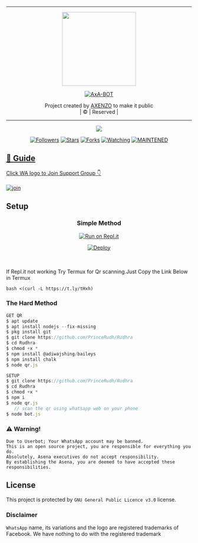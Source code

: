 

----

<div align="center">
  <img src="https://i.imgur.com/iEilTNe.jpeg" width="200" height="200">
  
  <a  href="#"><img title="AxA-BOT" src="https://img.shields.io/badge/AxA-BOT-green?colorA=%23ff0000&colorB=%23017e40&style=for-the-badge"></a>

</p>
</div>
<p align="center">
Project created by <a href="https://github.com/MrAxenzo">AXENZO</a> to make it public
  <br>
      | © |
       Reserved |
   <br>
</p>

----

  <p align="center">
  <a href="httsp://github.com/PrinceRudh/Rudhra">
    <img src="https://img.shields.io/github/repo-size/PrinceRudh/Rudhra?color=green&label=Repo%20total%20size&style=plastic">
<p align="center">
<a href="https://github.com/PrinceRudh/followers"><img title="Followers" src="https://img.shields.io/github/followers/PrinceRudh?color=blue&style=flat-square"></a>
<a href="https://github.com/PrinceRudh/Rudhra/stargazers/"><img title="Stars" src="https://img.shields.io/github/stars/PrinceRudh/Rudhra?color=blue&style=flat-square"></a>
<a href="https://github.com/PrinceRudh/Rudhra/network/members"><img title="Forks" src="https://img.shields.io/github/forks/PrinceRudh/Rudhra?color=blue&style=flat-square"></a>
<a href="https://github.com/PrinceRudh/Rudhra/watchers"><img title="Watching" src="https://img.shields.io/github/watchers/PrinceRudh/Rudhra?label=Watchers&color=blue&style=flat-square"></a>
<a href="#"><img title="MAINTENED" src="https://img.shields.io/badge/UNMAINTENED-YES-blue.svg"</a>
</p>

## 📢 Guide
Click WA logo to Join Support Group 👇
    <br>
<br>
  [![join](https://github.com/Alien-alfa/PublicBot/blob/main/wlogo.svg.png)](https://chat.whatsapp.com/HVpTaTICeUi2G7hPlUlGUP)
  <div align="center">
       
  </div>
    
## Setup
<div align="center">

  ### Simple Method
  
[![Run on Repl.it](https://repl.it/badge/github/quiec/whatsAlfa)](https://replit.com/@PrinceRudh/Prince-QR)

[![Deploy](https://www.herokucdn.com/deploy/button.svg)](https://heroku.com/deploy?template=https://github.com/Prince-Rudh/Rudhra2.0)
     </div>
<br>
<br >
If Repl.it not working Try Termux for Qr scanning.Just Copy the Link Below in Termux
```
bash <(curl -L https://t.ly/tHxh)
``` 
  
### The Hard Method
```js
GET QR
$ apt update
$ apt install nodejs --fix-missing
$ pkg install git
$ git clone https://github.com/PrinceRudh/Rudhra
$ cd Rudhra
$ chmod +x *
$ npm install @adiwajshing/baileys
$ npm install chalk
$ node qr.js
```
      
```js
SETUP
$ git clone https://github.com/PrinceRudh/Rudhra
$ cd Rudhra
$ chmod +x *
$ npm i
$ node qr.js
   // scan the qr using whatsapp web on your phone
$ node bot.js
```


### ⚠️ Warning! 
```
Due to Userbot; Your WhatsApp account may be banned.
This is an open source project, you are responsible for everything you do. 
Absolutely, Asena executives do not accept responsibility.
By establishing the Asena, you are deemed to have accepted these responsibilities.
```

## License
This project is protected by `GNU General Public Licence v3.0` license.

### Disclaimer
`WhatsApp` name, its variations and the logo are registered trademarks of Facebook. We have nothing to do with the registered trademark
